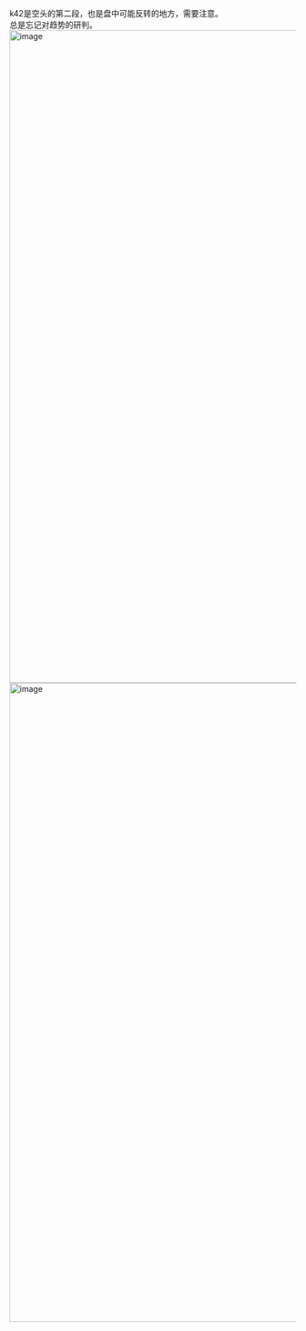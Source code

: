 k42是空头的第二段，也是盘中可能反转的地方，需要注意。  
总是忘记对趋势的研判。  
<img width="2548" height="1144" alt="image" src="https://github.com/user-attachments/assets/0c371c50-640c-42a6-90c6-f1cf855480fa" />
<img width="2606" height="1120" alt="image" src="https://github.com/user-attachments/assets/8dc2166a-035c-4413-9a88-2e7dcc5b03ae" />
